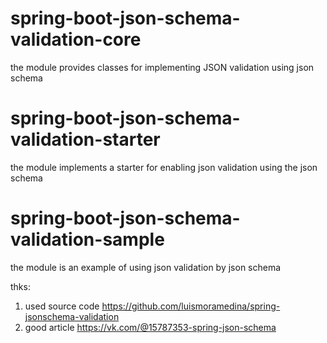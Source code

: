 # spring-boot-json-schema-validation-core
the module provides classes for implementing JSON validation using json schema

# spring-boot-json-schema-validation-starter
the module implements a starter for enabling json validation using the json schema

# spring-boot-json-schema-validation-sample
the module is an example of using json validation by json schema

thks:
1. used source code https://github.com/luismoramedina/spring-jsonschema-validation
2. good article https://vk.com/@15787353-spring-json-schema 
